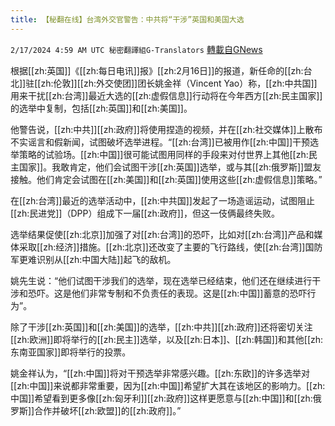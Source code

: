```yaml
---
title: 【秘翻在线】台湾外交官警告：中共将“干涉”英国和美国大选
---
```

`2/17/2024 4:59 AM UTC 秘密翻譯組G-Translators` [轉載自GNews](https://gnews.org/articles/2317738)

根据[[zh:英国]]《[[zh:每日电讯]]报》[[zh:2月16日]]的报道，新任命的[[zh:台北]]驻[[zh:伦敦]][[zh:外交使团]]团长姚金祥（Vincent Yao）称，[[zh:中共国]]用来干扰[[zh:台湾]]最近大选的[[zh:虚假信息]]行动将在今年西方[[zh:民主国家]]的选举中复制，包括[[zh:英国]]和[[zh:美国]]。

他警告说，[[zh:中共]][[zh:政府]]将使用捏造的视频，并在[[zh:社交媒体]]上散布不实谣言和假新闻，试图破坏选举进程。“[[zh:台湾]]已被用作[[zh:中国]]干预选举策略的试验场。[[zh:中国]]很可能试图用同样的手段来对付世界上其他[[zh:民主国家]]。我敢肯定，他们会试图干涉[[zh:英国]]选举，或与其[[zh:俄罗斯]]盟友接触。他们肯定会试图在[[zh:美国]]和[[zh:英国]]使用这些[[zh:虚假信息]]策略。”

在[[zh:台湾]]最近的选举活动中，[[zh:中共国]]发起了一场造谣运动，试图阻止[[zh:民进党]]（DPP）组成下一届[[zh:政府]]，但这一伎俩最终失败。

选举结果促使[[zh:北京]]加强了对[[zh:台湾]]的恐吓，比如对[[zh:台湾]]产品和媒体采取[[zh:经济]]措施。[[zh:北京]]还改变了主要的飞行路线，使[[zh:台湾]]国防军更难识别从[[zh:中国大陆]]起飞的敌机。

姚先生说：“他们试图干涉我们的选举，现在选举已经结束，他们还在继续进行干涉和恐吓。这是他们非常专制和不负责任的表现。这是[[zh:中国]]蓄意的恐吓行为”。

除了干涉[[zh:英国]]和[[zh:美国]]的选举，[[zh:中共]][[zh:政府]]还将密切关注[[zh:欧洲]]即将举行的[[zh:民主]]选举，以及[[zh:日本]]、[[zh:韩国]]和其他[[zh:东南亚国家]]即将举行的投票。

姚金祥认为，“[[zh:中国]]将对干预选举非常感兴趣。[[zh:东欧]]的许多选举对[[zh:中国]]来说都非常重要，因为[[zh:中国]]希望扩大其在该地区的影响力。[[zh:中国]]希望看到更多像[[zh:匈牙利]][[zh:政府]]这样更愿意与[[zh:中国]]和[[zh:俄罗斯]]合作并破坏[[zh:欧盟]]的[[zh:政府]]。”
